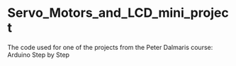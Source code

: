 # Servo_Motors_and_LCD_mini_project
The code used for one of the projects from the Peter Dalmaris course: Arduino Step by Step 
